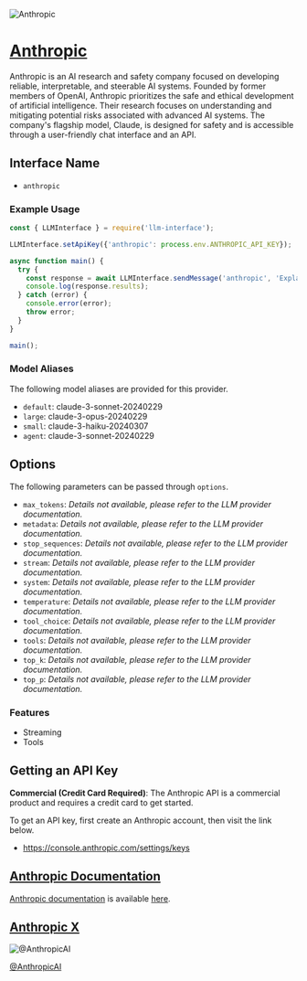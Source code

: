 ![Anthropic](https://cdn.sanity.io/images/4zrzovbb/website/4b8bc05b916dc4fbaf2543f76f946e5587aaeb43-2400x1260.png)

# [Anthropic](https://www.anthropic.com)

Anthropic is an AI research and safety company focused on developing reliable, interpretable, and steerable AI systems. Founded by former members of OpenAI, Anthropic prioritizes the safe and ethical development of artificial intelligence. Their research focuses on understanding and mitigating potential risks associated with advanced AI systems. The company's flagship model, Claude, is designed for safety and is accessible through a user-friendly chat interface and an API.

## Interface Name

- `anthropic`

### Example Usage

```javascript
const { LLMInterface } = require('llm-interface');

LLMInterface.setApiKey({'anthropic': process.env.ANTHROPIC_API_KEY});

async function main() {
  try {
    const response = await LLMInterface.sendMessage('anthropic', 'Explain the importance of low latency LLMs.');
    console.log(response.results);
  } catch (error) {
    console.error(error);
    throw error;
  }
}

main();
```

### Model Aliases

The following model aliases are provided for this provider. 

- `default`: claude-3-sonnet-20240229
- `large`: claude-3-opus-20240229
- `small`: claude-3-haiku-20240307
- `agent`: claude-3-sonnet-20240229


## Options

The following parameters can be passed through `options`.

- `max_tokens`: _Details not available, please refer to the LLM provider documentation._
- `metadata`: _Details not available, please refer to the LLM provider documentation._
- `stop_sequences`: _Details not available, please refer to the LLM provider documentation._
- `stream`: _Details not available, please refer to the LLM provider documentation._
- `system`: _Details not available, please refer to the LLM provider documentation._
- `temperature`: _Details not available, please refer to the LLM provider documentation._
- `tool_choice`: _Details not available, please refer to the LLM provider documentation._
- `tools`: _Details not available, please refer to the LLM provider documentation._
- `top_k`: _Details not available, please refer to the LLM provider documentation._
- `top_p`: _Details not available, please refer to the LLM provider documentation._


### Features

- Streaming
- Tools


## Getting an API Key

**Commercial (Credit Card Required)**: The Anthropic API is a commercial product and requires a credit card to get started.

To get an API key, first create an Anthropic account, then visit the link below.

- https://console.anthropic.com/settings/keys


## [Anthropic Documentation](https://docs.anthropic.com/en/api/getting-started)

[Anthropic documentation](https://docs.anthropic.com/en/api/getting-started) is available [here](https://docs.anthropic.com/en/api/getting-started).


## [Anthropic X](https://www.x.com/AnthropicAI)

![@AnthropicAI](https://pbs.twimg.com/profile_images/1798110641414443008/XP8gyBaY_normal.jpg)

[@AnthropicAI](https://www.x.com/AnthropicAI)


